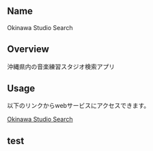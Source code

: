 ## Name

Okinawa Studio Search

## Overview

沖縄県内の音楽練習スタジオ検索アプリ

## Usage

以下のリンクからwebサービスにアクセスできます。

[Okinawa Studio Search](https://okinawastudiosearch.onrender.com/ 'Okinawa Studio Search')

## test
